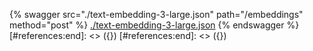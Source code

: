 [#references:start]: <> ({ "template": "openapi" })
[#references:start]: <> ({ "template": "openapi" })
{% swagger src="./text-embedding-3-large.json" path="/embeddings" method="post" %}
[./text-embedding-3-large.json](./text-embedding-3-large.json)
{% endswagger %}
[#references:end]: <> ({})
[#references:end]: <> ({})